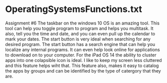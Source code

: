 # OperatingSystemsFunctions.txt
Assignment #6
The taskbar on the windows 10 OS is an amazing tool. This tool can help you toggle program to program and helps you multitask. It also, tell you the time and date, and you can even pull up the calendar to mark your dates.
The start button is very ideal when searching for any desired program. The start button has a search engine that can help you localize any internal programs. It can even help look online for applications to download on to your computer.
For the iPad OS 14 the ability to cluster apps into one colapsible icon is ideal. I like to keep my screen less cluttered and this feature helps wiht that. This feature also, makes it easy to catalog the apps by groups and can be identified by the type of catergory that they are.
